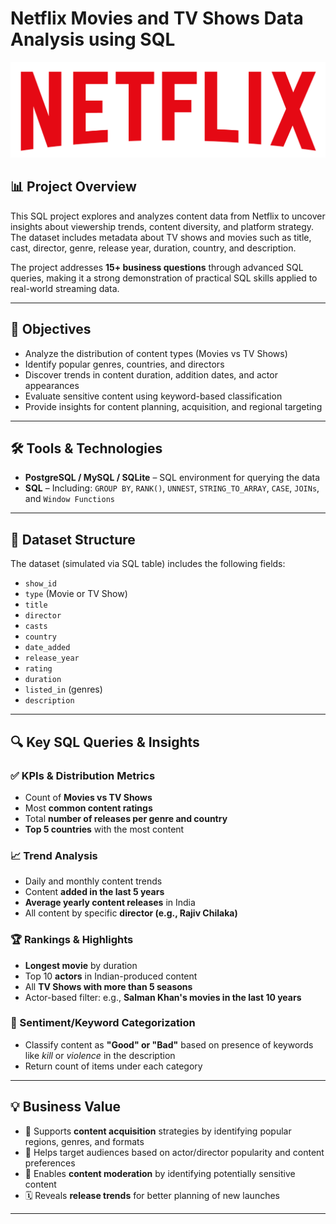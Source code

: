 # Netflix Movies and TV Shows Data Analysis using SQL
![Netflix Logo](https://github.com/Su-07/NetflixSQLAnalysis/blob/main/logo.png)

## 📊 Project Overview  
This SQL project explores and analyzes content data from Netflix to uncover insights about viewership trends, content diversity, and platform strategy. The dataset includes metadata about TV shows and movies such as title, cast, director, genre, release year, duration, country, and description.

The project addresses **15+ business questions** through advanced SQL queries, making it a strong demonstration of practical SQL skills applied to real-world streaming data.

---

## 🎯 Objectives
- Analyze the distribution of content types (Movies vs TV Shows)
- Identify popular genres, countries, and directors
- Discover trends in content duration, addition dates, and actor appearances
- Evaluate sensitive content using keyword-based classification
- Provide insights for content planning, acquisition, and regional targeting

---

## 🛠️ Tools & Technologies
- **PostgreSQL / MySQL / SQLite** – SQL environment for querying the data
- **SQL** – Including: `GROUP BY`, `RANK()`, `UNNEST`, `STRING_TO_ARRAY`, `CASE`, `JOINs`, and `Window Functions`

---

## 📁 Dataset Structure  
The dataset (simulated via SQL table) includes the following fields:

- `show_id`  
- `type` (Movie or TV Show)  
- `title`  
- `director`  
- `casts`  
- `country`  
- `date_added`  
- `release_year`  
- `rating`  
- `duration`  
- `listed_in` (genres)  
- `description`  

---

## 🔍 Key SQL Queries & Insights

### ✅ KPIs & Distribution Metrics
- Count of **Movies vs TV Shows**
- Most **common content ratings**
- Total **number of releases per genre and country**
- **Top 5 countries** with the most content

### 📈 Trend Analysis
- Daily and monthly content trends
- Content **added in the last 5 years**
- **Average yearly content releases** in India
- All content by specific **director (e.g., Rajiv Chilaka)**

### 🏆 Rankings & Highlights
- **Longest movie** by duration
- Top 10 **actors** in Indian-produced content
- All **TV Shows with more than 5 seasons**
- Actor-based filter: e.g., **Salman Khan's movies in the last 10 years**

### 🧠 Sentiment/Keyword Categorization
- Classify content as **"Good" or "Bad"** based on presence of keywords like _kill_ or _violence_ in the description  
- Return count of items under each category

---

## 💡 Business Value
- 📍 Supports **content acquisition** strategies by identifying popular regions, genres, and formats
- 🎯 Helps target audiences based on actor/director popularity and content preferences
- 🔐 Enables **content moderation** by identifying potentially sensitive content
- 🗓️ Reveals **release trends** for better planning of new launches

---
